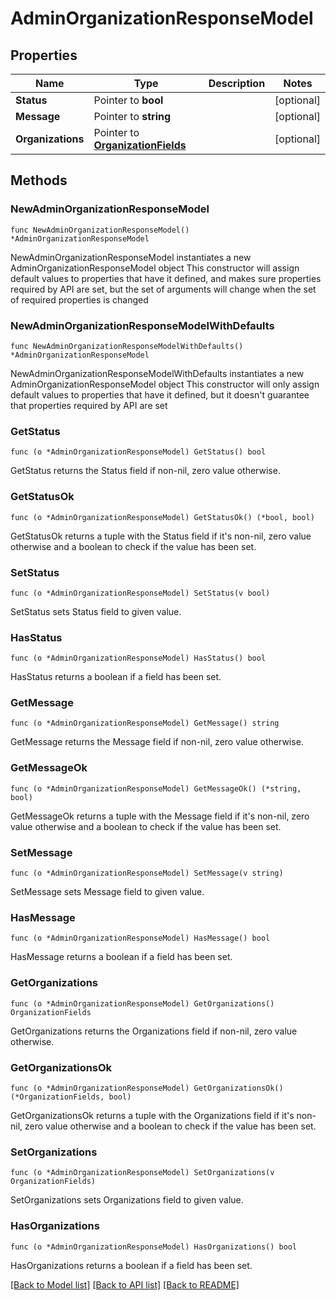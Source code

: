 # AdminOrganizationResponseModel

## Properties

Name | Type | Description | Notes
------------ | ------------- | ------------- | -------------
**Status** | Pointer to **bool** |  | [optional] 
**Message** | Pointer to **string** |  | [optional] 
**Organizations** | Pointer to [**OrganizationFields**](OrganizationFields.md) |  | [optional] 

## Methods

### NewAdminOrganizationResponseModel

`func NewAdminOrganizationResponseModel() *AdminOrganizationResponseModel`

NewAdminOrganizationResponseModel instantiates a new AdminOrganizationResponseModel object
This constructor will assign default values to properties that have it defined,
and makes sure properties required by API are set, but the set of arguments
will change when the set of required properties is changed

### NewAdminOrganizationResponseModelWithDefaults

`func NewAdminOrganizationResponseModelWithDefaults() *AdminOrganizationResponseModel`

NewAdminOrganizationResponseModelWithDefaults instantiates a new AdminOrganizationResponseModel object
This constructor will only assign default values to properties that have it defined,
but it doesn't guarantee that properties required by API are set

### GetStatus

`func (o *AdminOrganizationResponseModel) GetStatus() bool`

GetStatus returns the Status field if non-nil, zero value otherwise.

### GetStatusOk

`func (o *AdminOrganizationResponseModel) GetStatusOk() (*bool, bool)`

GetStatusOk returns a tuple with the Status field if it's non-nil, zero value otherwise
and a boolean to check if the value has been set.

### SetStatus

`func (o *AdminOrganizationResponseModel) SetStatus(v bool)`

SetStatus sets Status field to given value.

### HasStatus

`func (o *AdminOrganizationResponseModel) HasStatus() bool`

HasStatus returns a boolean if a field has been set.

### GetMessage

`func (o *AdminOrganizationResponseModel) GetMessage() string`

GetMessage returns the Message field if non-nil, zero value otherwise.

### GetMessageOk

`func (o *AdminOrganizationResponseModel) GetMessageOk() (*string, bool)`

GetMessageOk returns a tuple with the Message field if it's non-nil, zero value otherwise
and a boolean to check if the value has been set.

### SetMessage

`func (o *AdminOrganizationResponseModel) SetMessage(v string)`

SetMessage sets Message field to given value.

### HasMessage

`func (o *AdminOrganizationResponseModel) HasMessage() bool`

HasMessage returns a boolean if a field has been set.

### GetOrganizations

`func (o *AdminOrganizationResponseModel) GetOrganizations() OrganizationFields`

GetOrganizations returns the Organizations field if non-nil, zero value otherwise.

### GetOrganizationsOk

`func (o *AdminOrganizationResponseModel) GetOrganizationsOk() (*OrganizationFields, bool)`

GetOrganizationsOk returns a tuple with the Organizations field if it's non-nil, zero value otherwise
and a boolean to check if the value has been set.

### SetOrganizations

`func (o *AdminOrganizationResponseModel) SetOrganizations(v OrganizationFields)`

SetOrganizations sets Organizations field to given value.

### HasOrganizations

`func (o *AdminOrganizationResponseModel) HasOrganizations() bool`

HasOrganizations returns a boolean if a field has been set.


[[Back to Model list]](../README.md#documentation-for-models) [[Back to API list]](../README.md#documentation-for-api-endpoints) [[Back to README]](../README.md)


